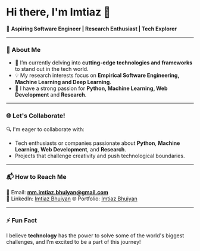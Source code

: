 # Hi there, I'm Imtiaz 👋

🎯 **Aspiring Software Engineer | Research Enthusiast | Tech Explorer**

---

### 🚀 About Me
- 🔭 I’m currently delving into **cutting-edge technologies and frameworks** to stand out in the tech world.
- 💡 My research interests focus on **Empirical Software Engineering, Machine Learning and Deep Learning**.
- 🌟 I have a strong passion for **Python, Machine Learning, Web Development** and **Research**.

---

### 🌐 Let's Collaborate!
🔍 I'm eager to collaborate with:
- Tech enthusiasts or companies passionate about **Python**, **Machine Learning**, **Web Development**, and **Research**.
- Projects that challenge creativity and push technological boundaries.

---

### 📬 How to Reach Me
📧 Email: **[mm.imtiaz.bhuiyan@gmail.com](mailto:mm.imtiaz.bhuiyan@gmail.com)**  
💼 LinkedIn: [Imtiaz Bhuiyan](https://www.linkedin.com/in/imtiaz-bhuiyan000/)
🌐 Portfolio: [Imtiaz Bhuiyan](https://imtiaz-bhuiyan.netlify.app/#home)

---

### ⚡ Fun Fact
I believe **technology** has the power to solve some of the world's biggest challenges, and I’m excited to be a part of this journey!

